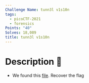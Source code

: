 ```yaml
---
Challenge Name: tunn3l v1s10n
tags:
  - picoCTF-2021
  - forensics
Points: "40"
Solves: 18,089
title: tunn3l v1s10n
---
```

# Description 📄
- We found this [file](https://mercury.picoctf.net/static/d0129ad98ba9258ab59e7700a1b18c14/tunn3l_v1s10n). Recover the flag
